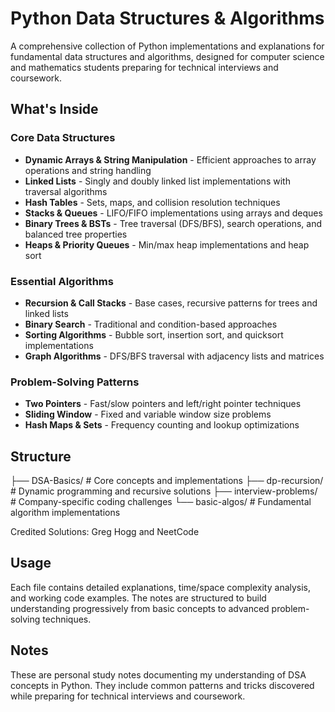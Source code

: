 # Python Data Structures & Algorithms

A comprehensive collection of Python implementations and explanations for fundamental data structures and algorithms, designed for computer science and mathematics students preparing for technical interviews and coursework.

## What's Inside

### Core Data Structures
- **Dynamic Arrays & String Manipulation** - Efficient approaches to array operations and string handling
- **Linked Lists** - Singly and doubly linked list implementations with traversal algorithms
- **Hash Tables** - Sets, maps, and collision resolution techniques
- **Stacks & Queues** - LIFO/FIFO implementations using arrays and deques
- **Binary Trees & BSTs** - Tree traversal (DFS/BFS), search operations, and balanced tree properties
- **Heaps & Priority Queues** - Min/max heap implementations and heap sort

### Essential Algorithms
- **Recursion & Call Stacks** - Base cases, recursive patterns for trees and linked lists
- **Binary Search** - Traditional and condition-based approaches
- **Sorting Algorithms** - Bubble sort, insertion sort, and quicksort implementations
- **Graph Algorithms** - DFS/BFS traversal with adjacency lists and matrices

### Problem-Solving Patterns
- **Two Pointers** - Fast/slow pointers and left/right pointer techniques
- **Sliding Window** - Fixed and variable window size problems
- **Hash Maps & Sets** - Frequency counting and lookup optimizations

## Structure
├── DSA-Basics/          # Core concepts and implementations
├── dp-recursion/        # Dynamic programming and recursive solutions
├── interview-problems/  # Company-specific coding challenges
└── basic-algos/         # Fundamental algorithm implementations

Credited Solutions: Greg Hogg and NeetCode

## Usage

Each file contains detailed explanations, time/space complexity analysis, and working code examples. The notes are structured to build understanding progressively from basic concepts to advanced problem-solving techniques.

## Notes

These are personal study notes documenting my understanding of DSA concepts in Python. They include common patterns and tricks discovered while preparing for technical interviews and coursework.